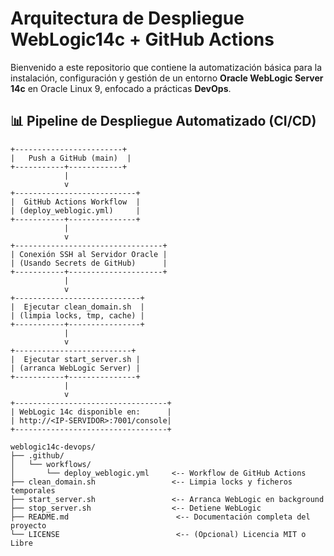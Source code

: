 #  Arquitectura de Despliegue WebLogic14c + GitHub Actions

Bienvenido a este repositorio que contiene la automatización básica para la instalación, configuración y gestión de un entorno **Oracle WebLogic Server 14c** en Oracle Linux 9, enfocado a prácticas **DevOps**.

## 📊 Pipeline de Despliegue Automatizado (CI/CD)

```plaintext
+------------------------+
|   Push a GitHub (main)  |
+-----------+------------+
            |
            v
+---------------------------+
|  GitHub Actions Workflow  |
| (deploy_weblogic.yml)     |
+-----------+---------------+
            |
            v
+---------------------------------+
| Conexión SSH al Servidor Oracle |
| (Usando Secrets de GitHub)      |
+-----------+---------------------+
            |
            v
+----------------------------+
|  Ejecutar clean_domain.sh  |
| (limpia locks, tmp, cache) |
+-----------+----------------+
            |
            v
+--------------------------+
|  Ejecutar start_server.sh |
| (arranca WebLogic Server) |
+-----------+---------------+
            |
            v
+----------------------------------+
| WebLogic 14c disponible en:      |
| http://<IP-SERVIDOR>:7001/console|
+----------------------------------+

weblogic14c-devops/
├── .github/
│   └── workflows/
│       └── deploy_weblogic.yml     <-- Workflow de GitHub Actions
├── clean_domain.sh                 <-- Limpia locks y ficheros temporales
├── start_server.sh                 <-- Arranca WebLogic en background
├── stop_server.sh                  <-- Detiene WebLogic
├── README.md                        <-- Documentación completa del proyecto
└── LICENSE                          <-- (Opcional) Licencia MIT o Libre
